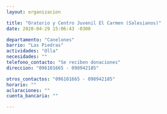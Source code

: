 ```yaml
---
layout: organizacion

title: "Oratorio y Centro Juvenil El Carmen (Salesianos)"
date: 2020-04-29 15:06:43 -0300

departamento: "Canelones"
barrio: "Las Piedras"
actividades: "Olla"
necesidades: ""
telefono_contacto: "Se reciben donaciones"
direccion: "096101665 - 098942185"

otros_contactos: "096101665 - 098942185"
horario: ""
aclaraciones: ""
cuenta_bancaria: ""

---
```

